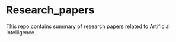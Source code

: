 # Research_papers
This repo contains summary of research papers related to Artificial Intelligence.
